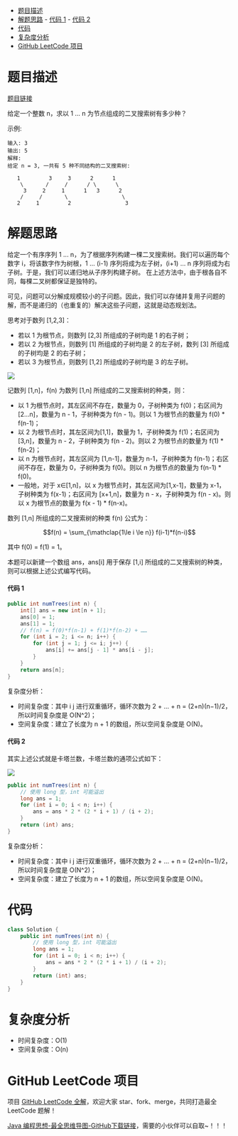 
- [题目描述](#题目描述)
- [解题思路](#解题思路)
      - [代码 1](#代码-1)
      - [代码 2](#代码-2)
- [代码](#代码)
- [复杂度分析](#复杂度分析)
- [GitHub LeetCode 项目](#github-leetcode-项目)

# 题目描述

[题目链接](https://leetcode-cn.com/problems/unique-binary-search-trees/)

给定一个整数 n，求以 1 ... n 为节点组成的二叉搜索树有多少种？

示例:

```
输入: 3
输出: 5
解释:
给定 n = 3, 一共有 5 种不同结构的二叉搜索树:

   1         3     3      2      1
    \       /     /      / \      \
     3     2     1      1   3      2
    /     /       \                 \
   2     1         2                 3
```



# 解题思路

给定一个有序序列 1 ... n，为了根据序列构建一棵二叉搜索树。我们可以遍历每个数字 i，将该数字作为树根，1 ... (i-1) 序列将成为左子树，(i+1) ... n 序列将成为右子树。于是，我们可以递归地从子序列构建子树。
在上述方法中，由于根各自不同，每棵二叉树都保证是独特的。

可见，问题可以分解成规模较小的子问题。因此，我们可以存储并复用子问题的解，而不是递归的（也重复的）解决这些子问题，这就是动态规划法。


思考对于数列 [1,2,3]：

- 若以 1 为根节点，则数列 [2,3] 所组成的子树均是 1 的右子树；
- 若以 2 为根节点，则数列 [1] 所组成的子树均是 2 的左子树，数列 [3] 所组成的子树均是 2 的右子树；
- 若以 3 为根节点，则数列 [1,2] 所组成的子树均是 3 的左子树。

![](http://yano.oss-cn-beijing.aliyuncs.com/2019-10-13-103725.jpg)

记数列 [1,n]，f(n) 为数列 [1,n] 所组成的二叉搜索树的种类，则：

- 以 1 为根节点时，其左区间不存在，数量为 0，子树种类为 f(0)；右区间为 [2...n]，数量为 n - 1，子树种类为 f(n - 1)。则以 1 为根节点的数量为 f(0) * f(n-1)；
- 以 2 为根节点时，其左区间为[1,1]，数量为 1，子树种类为 f(1)；右区间为 [3,n]，数量为 n - 2，子树种类为 f(n - 2)。则以 2 为根节点的数量为 f(1) * f(n-2)；
- 以 n 为根节点时，其左区间为 [1,n-1]，数量为 n-1，子树种类为 f(n-1)；右区间不存在，数量为 0，子树种类为 f(0)。则以 n 为根节点的数量为 f(n-1) * f(0)。
- 一般地，对于 x∈[1,n]，以 x 为根节点时，其左区间为[1,x-1]，数量为 x-1，子树种类为 f(x-1)；右区间为 [x+1,n]，数量为 n - x，子树种类为 f(n - x)。则以 x 为根节点的数量为 f(x - 1) * f(n-x)。

数列 [1,n] 所组成的二叉搜索树的种类 f(n) 公式为：

```math
f(n) = \sum_{\mathclap{1\le i \le n}} f(i-1)*f(n-i)
```

其中 f(0) = f(1) = 1。

本题可以新建一个数组 ans，ans[i] 用于保存 [1,i] 所组成的二叉搜索树的种类，则可以根据上述公式编写代码。

#### 代码 1

```java
public int numTrees(int n) {
    int[] ans = new int[n + 1];
    ans[0] = 1;
    ans[1] = 1;
    // f(n) = f(0)*f(n-1) + f(1)*f(n-2) + ……
    for (int i = 2; i <= n; i++) {
        for (int j = 1; j <= i; j++) {
            ans[i] += ans[j - 1] * ans[i - j];
        }
    }
    return ans[n];
}
```

复杂度分析：

- 时间复杂度：其中 i j 进行双重循环，循环次数为 2 + ... + n = (2+n)(n−1)/2，所以时间复杂度是 O(N^2)；
- 空间复杂度：建立了长度为 n + 1 的数组，所以空间复杂度是 O(N)。

#### 代码 2

其实上述公式就是卡塔兰数，卡塔兰数的通项公式如下：

![](http://yano.oss-cn-beijing.aliyuncs.com/2019-10-13-104606.png)

```java
public int numTrees(int n) {
    // 使用 long 型，int 可能溢出
    long ans = 1;
    for (int i = 0; i < n; i++) {
        ans = ans * 2 * (2 * i + 1) / (i + 2);
    }
    return (int) ans;
}
```

复杂度分析：

- 时间复杂度：其中 i j 进行双重循环，循环次数为 2 + ... + n = (2+n)(n−1)/2，所以时间复杂度是 O(N^2)；
- 空间复杂度：建立了长度为 n + 1 的数组，所以空间复杂度是 O(N)。

# 代码

```java
class Solution {
    public int numTrees(int n) {
        // 使用 long 型，int 可能溢出
        long ans = 1;
        for (int i = 0; i < n; i++) {
            ans = ans * 2 * (2 * i + 1) / (i + 2);
        }
        return (int) ans;
    }
}
```

# 复杂度分析

- 时间复杂度：O(1)
- 空间复杂度：O(n)

# GitHub LeetCode 项目

项目 [GitHub LeetCode 全解](https://github.com/LjyYano/LeetCode)，欢迎大家 star、fork、merge，共同打造最全 LeetCode 题解！

[Java 编程思想-最全思维导图-GitHub下载链接](https://github.com/LjyYano/Thinking_in_Java_MindMapping)，需要的小伙伴可以自取~！！！